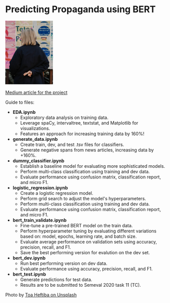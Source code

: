 # Predicting Propaganda using BERT

<img src="toa-heftiba-QHuauUyXRt8-unsplash.jpg" width="150" height="200" />

<a href="https://medium.com/@bromas/predicting-propaganda-using-bert-bbb28b7deb71?source=friends_link&sk=92b472b78571058f86ab5e4fb679b35a">Medium article for the project</a>


Guide to files:
* **EDA.ipynb**
  * Exploratory data analysis on training data. 
  * Leverage spaCy, intervaltree, textstat, and Matplotlib for visualizations.
  * Features an approach for increasing training data by 160%!
* **generate_data.ipynb**
  * Create train, dev, and test .tsv files for classifiers.
  * Generate negative spans from news articles, increasing data by +160%.
* **dummy_classifier.ipynb**
  * Establish a baseline model for evaluating more sophisticated models.
  * Perform multi-class classification using training and dev data.
  * Evaluate performance using confusion matrix, classification report, and micro F1. 
* **logistic_regression.ipynb**
  * Create a logistic regression model.
  * Perform grid search to adjust the model's hyperparameters.
  * Perform multi-class classification using training and dev data.
  * Evaluate performance using confusion matrix, classification report, and micro F1.
* **bert_train_validate.ipynb**
  * Fine-tune a pre-trained BERT model on the train data.
  * Perform hyperparameter tuning by evaluating different variations based on: model, epochs, learning rate, and batch size.
  * Evaluate average performance on validation sets using accuracy, precision, recall, and F1.
  * Save the best performing version for evalution on the dev set.
* **bert_dev.ipynb**
  * Run best performing version on dev data.
  * Evaluate performance using accuracy, precision, recall, and F1.
* **bert_test.ipynb**
  * Generate predictions for test data.
  * Results are to be submitted to Semeval 2020 task 11 (TC).

Photo by [Toa Heftiba on Unsplash](https://unsplash.com/photos/QHuauUyXRt8)

